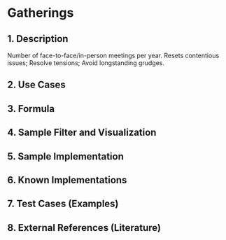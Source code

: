 # Gatherings

## 1. Description
Number of face-to-face/in-person meetings per year. Resets contentious issues; Resolve tensions; Avoid longstanding grudges.

## 2. Use Cases

## 3. Formula

## 4. Sample Filter and Visualization

## 5. Sample Implementation

## 6. Known Implementations

## 7. Test Cases (Examples)

## 8. External References (Literature)
